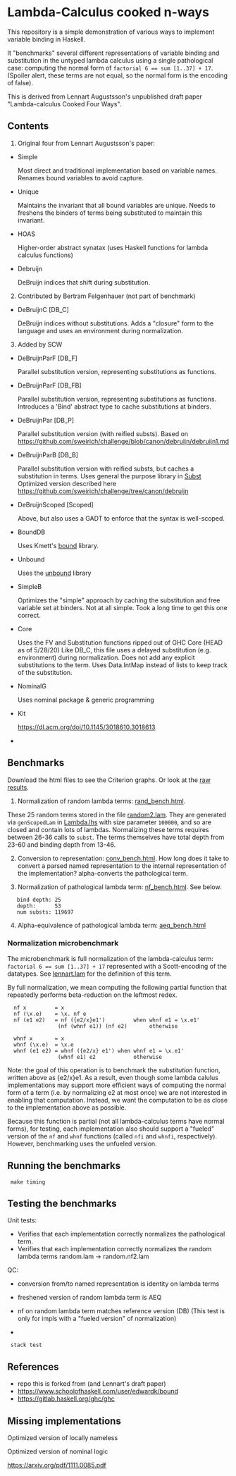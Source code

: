 # Lambda-Calculus cooked **n**-ways

This repository is a simple demonstration of various ways to implement
variable binding in Haskell.

It "benchmarks" several different representations of variable binding and
substitution in the untyped lambda calculus using a single pathological case:
computing the normal form of `factorial 6 == sum [1..37] + 17`. (Spoiler
alert, these terms are not equal, so the normal form is the encoding of
false).

This is derived from Lennart Augustsson's unpublished draft paper
"Lambda-calculus Cooked Four Ways".


## Contents

1. Original four from Lennart Augustsson's paper:

- Simple

  Most direct and traditional implementation based on variable names.
  Renames bound variables to avoid capture.
  
- Unique

  Maintains the invariant that all bound variables are unique. Needs to 
  freshens the binders of terms being substituted to maintain this invariant.
  
- HOAS

  Higher-order abstract synatax (uses Haskell functions for lambda calculus
  functions)

- Debruijn

  DeBruijn indices that shift during substitution.

2. Contributed by Bertram Felgenhauer (not part of benchmark)

- DeBruijnC [DB_C]

  DeBruijn indices without substitutions. Adds a "closure" form to the
  language and uses an environment during normalization.

3. Added by SCW

- DeBruijnParF [DB_F]
  
  Parallel substitution version, representing substitutions as functions. 

- DeBruijnParF [DB_FB]
  
  Parallel substitution version, representing substitutions as functions. 
  Introduces a 'Bind' abstract type to cache substitutions at binders.

- DeBruijnPar [DB_P]

  Parallel substitution version (with reified substs). Based on
  https://github.com/sweirich/challenge/blob/canon/debruijn/debruijn1.md

- DeBruijnParB [DB_B]

  Parallel substitution version with reified substs, but caches a substitution in terms.
  Uses general the purpose library in [Subst](Subst.hs)
  Optimized version described here
  https://github.com/sweirich/challenge/tree/canon/debruijn

- DeBruijnScoped [Scoped]

  Above, but also uses a GADT to enforce that the syntax is well-scoped.

- BoundDB 

  Uses Kmett's [bound](https://hackage.haskell.org/package/bound) library.

- Unbound

  Uses the [unbound](https://hackage.haskell.org/package/unbound) library
  
- SimpleB

  Optimizes the "simple" approach by caching the substitution and free variable set 
  at binders. Not at all simple. Took a long time to get this one correct.

- Core

  Uses the FV and Substitution functions ripped out of GHC Core (HEAD as of 5/28/20)
  Like DB_C, this file uses a delayed substitution (e.g. environment) during normalization. 
  Does not add any explicit substitutions to the term.
  Uses Data.IntMap instead of lists to keep track of the substitution. 
  
- NominalG

  Uses nominal package & generic programming
  
- Kit

  https://dl.acm.org/doi/10.1145/3018610.3018613

- 

## Benchmarks

Download the html files to see the Criterion graphs. Or look at the
[raw results](results/output.txt).
 
1. Normalization of random lambda terms: 
[rand_bench.html](results/rand_bench.html).

These 25 random terms stored in the file [random2.lam](lams/random2.lam).  They are
generated via `genScopedLam` in [Lambda.lhs](lib/Lambda.lhs) with size
parameter `100000`, and so are closed and contain lots of
lambdas. Normalizing these terms requires between 26-36 calls to `subst`. The
terms themselves have total depth from 23-60 and binding depth from 13-46.

2. Conversion to representation: [conv_bench.html](results/conv_bench.html). How long
   does it take to convert a parsed named representation to the internal
   representation of the implementation? alpha-converts the pathological term.
   
3. Normalization of pathological lambda term:
  [nf_bench.html](results/nf_bench.html). See below.

```
   bind depth: 25
   depth:      53
   num substs: 119697
```

4. Alpha-equivalence of pathological lambda term:
   [aeq_bench.html](results/aeq_bench.html)
   

### Normalization microbenchmark

The microbenchmark is full normalization of the lambda-calculus
term: `factorial 6 == sum [1..37] + 17` represented with a Scott-encoding of
the datatypes. See [lennart.lam](lams/lennart.lam) for the definition of this term.

By full normalization, we mean computing the following partial function that 
repeatedly performs beta-reduction on the leftmost redex.

      nf x         = x
      nf (\x.e)    = \x. nf e
      nf (e1 e2)   = nf ({e2/x}e1')         when whnf e1 = \x.e1'
                    (nf (whnf e1)) (nf e2)       otherwise

      whnf x       = x
      whnf (\x.e)  = \x.e
      whnf (e1 e2) = whnf ({e2/x} e1') when whnf e1 = \x.e1'
                    (whnf e1) e2            otherwise

Note: the goal of this operation is to benchmark the *substitution* function,
written above as {e2/x}e1.  As a result, even though some lambda calulus
implementations may support more efficient ways of computing the normal form
of a term (i.e. by normalizing e2 at most once) we are not interested in
enabling that computation. Instead, we want the computation to be as close to the 
implementation above as possible.

Because this function is partial (not all lambda-calculus terms have normal
forms), for testing, each implementation also should support a "fueled"
version of the `nf` and `whnf` functions (called `nfi` and `whnfi`,
respectively). However, benchmarking uses the unfueled version.

## Running the benchmarks

     make timing

## Testing the benchmarks

Unit tests:
- Verifies that each implementation correctly normalizes the pathological term.
- Verifies that each implementation correctly normalizes the random lambda terms
      random.lam -> random.nf2.lam

QC:
- conversion from/to named representation is identity on lambda terms
- freshened version of random lambda term is AEQ
- nf on random lambda term matches reference version (DB)
   (This test is only for impls with a "fueled version" of normalization)

- 

     stack test

## References

- repo this is forked from (and Lennart's draft paper)
- https://www.schoolofhaskell.com/user/edwardk/bound
- https://gitlab.haskell.org/ghc/ghc

## Missing implementations

Optimized version of locally nameless

Optimized version of nominal logic

https://arxiv.org/pdf/1111.0085.pdf

